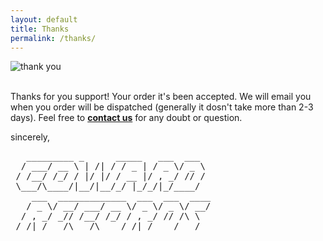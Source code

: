 ```yaml
---
layout: default
title: Thanks
permalink: /thanks/
---
```


<div>
    <div class="thanks">
      <img src="http://www.animatedimages.org/data/media/466/animated-thank-you-image-0024.gif" alt="thank you">
      <br>
      <br>
      <p class="text-justify"> Thanks for you support! Your order it's been accepted. We will email you when you order will be dispatched (generally it dosn't take more than 2-3 days). Feel free to <strong><a href="mailto:{{ site.email }}">contact us</a></strong> for any doubt or question.</p>
      <p>sincerely,</p>
<pre>
   _________ _      _____   ___  ___
  / ___/ __ \ | /| / / _ | / _ \/ _ \
 / /__/ /_/ / |/ |/ / __ |/ , _/ // /
 \___/\____/|__/|__/_/ |_/_/|_/____/
    ___  _____________  ___  ___  ____
   / _ \/ __/ ___/ __ \/ _ \/ _ \/ __/
  / , _/ _// /__/ /_/ / , _/ // /\ \
 /_/|_/___/\___/\____/_/|_/____/___/
</pre>
  </div>
</div>

